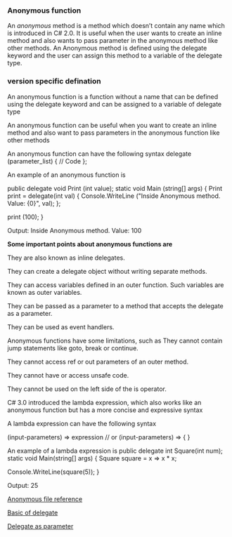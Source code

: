 ### Anonymous function ###

An *anonymous* method is a method which doesn’t contain any name which is introduced in C# 2.0. It is useful when the user wants to create an inline method and also wants to pass parameter in the anonymous method like other methods. An Anonymous method is defined using the delegate keyword and the user can assign this method to a variable of the delegate type.

### version specific defination ###

An anonymous function is a function without a name that can be defined using the delegate keyword and can be assigned to a variable of delegate type

An anonymous function can be useful when you want to create an inline method and also want to pass parameters in the anonymous function like other methods

An anonymous function can have the following syntax
delegate (parameter_list) {
// Code
};

An example of an anonymous function is

public delegate void Print (int value);
static void Main (string[] args)
{
Print print = delegate(int val) {
Console.WriteLine ("Inside Anonymous method. Value: {0}", val);
};

print (100);
}

Output:
Inside Anonymous method. Value: 100

**Some important points about anonymous functions are**

They are also known as inline delegates.

They can create a delegate object without writing separate methods.

They can access variables defined in an outer function. Such variables are known as outer variables.

They can be passed as a parameter to a method that accepts the delegate as a parameter.

They can be used as event handlers.

Anonymous functions have some limitations, such as
They cannot contain jump statements like goto, break or continue.

They cannot access ref or out parameters of an outer method.

They cannot have or access unsafe code.

They cannot be used on the left side of the is operator.

C# 3.0 introduced the lambda expression, which also works like an anonymous function but has a more concise and expressive syntax

A lambda expression can have the following syntax

(input-parameters) => expression
// or
(input-parameters) => { <sequence-of-statements> }

An example of a lambda expression is
public delegate int Square(int num);
static void Main(string[] args)
{
Square square = x => x * x;

Console.WriteLine(square(5));
}

Output:
25


[Anonymous file reference](https://www.c-sharpcorner.com/article/advanced-features-in-c-sharp/)

[Basic of delegate](https://www.tutorialsteacher.com/csharp/csharp-delegates)

[Delegate as parameter](https://www.delftstack.com/howto/csharp/how-to-pass-a-method-as-a-parameter-in-csharp/)